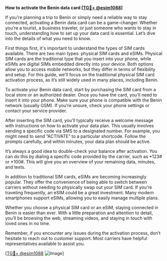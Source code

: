 **How to activate the Benin data card [[TG💪+ @esim1088](https://t.me/s/esim1088)]**

If you're planning a trip to Benin or simply need a reliable way to stay connected, activating a Benin data card can be a game-changer. Whether you're a tourist, a business traveler, or just someone who wants to stay in touch, understanding how to set up your data card is essential. Let’s dive into the details of what you need to know.

First things first, it's important to understand the types of SIM cards available. There are two main types: physical SIM cards and eSIMs. Physical SIM cards are the traditional type that you insert into your phone, while eSIMs are digital SIMs embedded directly into your device. Both options allow you to access mobile networks, but they differ in terms of flexibility and setup. For this guide, we'll focus on the traditional physical SIM card activation process, as it’s still widely used in many places, including Benin.

To activate your Benin data card, start by purchasing the SIM card from a local store or an authorized dealer. Once you have the card, you’ll need to insert it into your phone. Make sure your phone is compatible with the Benin network (usually GSM). If you’re unsure, check your phone settings or contact your service provider.

After inserting the SIM card, you’ll typically receive a welcome message with instructions on how to activate your data plan. This usually involves sending a specific code via SMS to a designated number. For example, you might need to send “ACTIVATE” to a particular shortcode. Follow the prompts carefully, and within minutes, your data plan should be active.

It’s always a good idea to double-check your balance after activation. You can do this by dialing a specific code provided by the carrier, such as *123# or *100#. This will give you an overview of your remaining data, minutes, and texts.

In addition to traditional SIM cards, eSIMs are becoming increasingly popular. They offer the convenience of being able to switch between carriers without needing to physically swap out your SIM card. If you’re traveling frequently, an eSIM could be a great investment. Many modern smartphones support eSIMs, allowing you to easily manage multiple plans.

Whether you choose a physical SIM card or an eSIM, staying connected in Benin is easier than ever. With a little preparation and attention to detail, you’ll be browsing the web, streaming videos, and staying in touch with loved ones in no time.

Remember, if you encounter any issues during the activation process, don’t hesitate to reach out to customer support. Most carriers have helpful representatives available to assist you.

[[TG💪+ @esim1088](https://t.me/s/esim1088) ![Image](https://i.postimg.cc/Y0z9fWf4/image.png)]